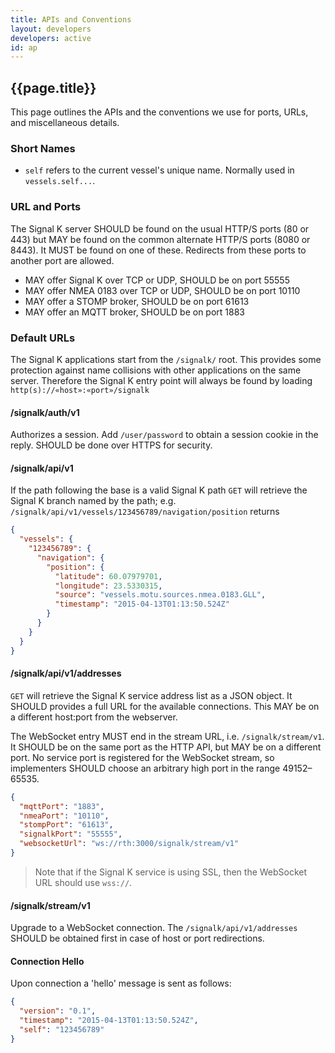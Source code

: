 ```yaml
---
title: APIs and Conventions
layout: developers
developers: active
id: ap
---
```


## {{page.title}}

This page outlines the APIs and the conventions we use for ports, URLs, and miscellaneous details.

### Short Names

- `self` refers to the current vessel's unique name. Normally used in `vessels.self...`.

### URL and Ports

The Signal K server SHOULD be found on the usual HTTP/S ports (80 or 443) but MAY be found on the common alternate
HTTP/S ports (8080 or 8443). It MUST be found on one of these. Redirects from these ports to another port are allowed.

- MAY offer Signal K over TCP or UDP, SHOULD be on port 55555
- MAY offer NMEA 0183 over TCP or UDP, SHOULD be on port 10110
- MAY offer a STOMP broker, SHOULD be on port 61613
- MAY offer an MQTT broker, SHOULD be on port 1883

### Default URLs

The Signal K applications start from the `/signalk/` root. This provides some protection against name collisions with
other applications on the same server. Therefore the Signal K entry point will always be found by loading
`http(s)://«host»:«port»/signalk`

#### /signalk/auth/v1

Authorizes a session. Add `/user/password` to obtain a session cookie in the reply. SHOULD be done over HTTPS for
security.

#### /signalk/api/v1

If the path following the base is a valid Signal K path `GET` will retrieve the Signal K branch named by the path; e.g.
`/signalk/api/v1/vessels/123456789/navigation/position` returns

```json
{
  "vessels": {
    "123456789": {
      "navigation": {
        "position": {
          "latitude": 60.07979701,
          "longitude": 23.5330315,
          "source": "vessels.motu.sources.nmea.0183.GLL",
          "timestamp": "2015-04-13T01:13:50.524Z"
        }
      }
    }
  }
}
```

#### /signalk/api/v1/addresses

`GET` will retrieve the Signal K service address list as a JSON object. It SHOULD provides a full URL for the available
connections. This MAY be on a different host:port from the webserver.

The WebSocket entry MUST end in the stream URL, i.e. `/signalk/stream/v1`. It SHOULD be on the same port as the HTTP
API, but MAY be on a different port. No service port is registered for the WebSocket stream, so implementers SHOULD
choose an arbitrary high port in the range 49152&ndash;65535.

```json
{
  "mqttPort": "1883",
  "nmeaPort": "10110",
  "stompPort": "61613",
  "signalkPort": "55555",
  "websocketUrl": "ws://rth:3000/signalk/stream/v1"
}
```
> Note that if the Signal K service is using SSL, then the WebSocket URL should use `wss://`.

#### /signalk/stream/v1

Upgrade to a WebSocket connection. The `/signalk/api/v1/addresses` SHOULD be obtained first in case of host or port
redirections.

#### Connection Hello

Upon connection a 'hello' message is sent as follows:

```json
{
  "version": "0.1",
  "timestamp": "2015-04-13T01:13:50.524Z",
  "self": "123456789"
}
```
